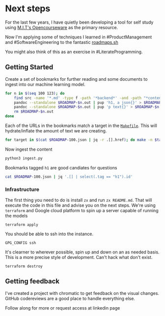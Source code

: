 # Next steps

For the last few years, I have quietly been developing a tool for self study using [M.I.T's Opencourseware](#) as the primary resource.

Now I'm applying some of techniques I learned in #ProductManagement and #SoftwareEngineering to the fantastic [roadmaps.sh](https://roadmaps.sh)

You might also think of this as an exercise in #LiterateProgramming.

## Getting Started

Create a set of bookmarks for further reading and some documents to ingest into our machine learning model.

```sh
for n in $(seq 100 123); do
    find src -name '*.md' -type f -path '*backend*' -and -path "*content/$n*" | xargs awk 'FNR==1{print ""}1' > $ROADMAP-$n.out
    pandoc --standalone $ROADMAP-$n.out | pup 'h1, a json{}' > $ROADMAP-$n.json
    pandoc --standalone $ROADMAP-$n.out | pup 'p text{}' > $ROADMAP-$n.md
    rm $ROADMAP-$n.out
done
```

Each of the URLs in the bookmarks match a target in the [`Makefile`](./Makefile). This will hydrate/inflate the amount of text we are creating.

```sh
for target in $(cat $ROADMAP-100.json | jq -r .[].href); do make -n $target; done
```

Now ingest the content

```python
python3 ingest.py
```

Bookmarks tagged `h1` are good candiates for questions

```sh
cat $ROADMAP-100.json | jq '.[] | select(.tag == "h1").id'
```


### Infrastructure

The first thing you need to do is install `zx` and run `zx README.md`. That will execute the code in this file and advise you on the next steps.
We're using `terraform` and Google cloud platform to spin up a server capable of running the models

```
terraform apply
```

You should be able to ssh into the instance.

```
GPG_CONFIG ssh
```

It's clearner to wherever possible, spin up and down on an as needed basis. This is a more precise style of development. Can't hack what don't exist.


```
terraform destroy
```


## Getting feedback

I've created a project with chromatic to get feedback on the visual changes. GitHub codereviews are a good place to handle everything else.

Follow along for more or request access at linkedin page